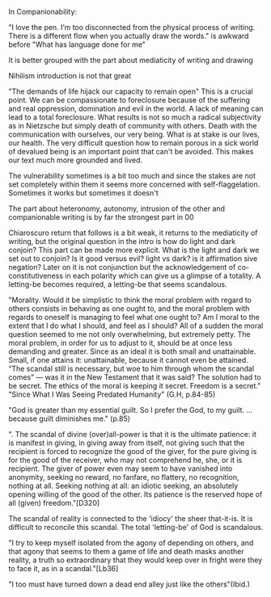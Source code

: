 In Companionability: 

"I love the pen. I’m too disconnected from the physical process of
writing. There is a different flow when you actually draw the words."
is awkward before "What has language done for me"

It is better grouped with the part about mediaticity of writing and drawing

Nihilism introduction is not that great

"The demands of life hijack our capacity to remain open"
This is a crucial point. We can be compassionate to foreclosure because of the suffering and real oppression, domination and evil in the world. A lack of meaning can lead to a total foreclosure. What results is not so much a radical subjectivity as in Nietzsche but simply death of community with others. Death with the communication with ourselves, our very being. What is at stake is our lives, our health. The very difficult question how to remain porous in a sick world of devalued being is an important point that can't be avoided. This makes our text much more grounded and lived.

The vulnerability sometimes is a bit too much and since the stakes are not set completely within them it seems more concerned with self-flaggelation. Sometimes it works but sometimes it doesn't 

The part about heteronomy, autonomy, intrusion of the other and companionable writing is by far the strongest part in 00

Chiaroscuro return that follows is a bit weak, it returns to the mediaticity of writing, but the original question in the intro is how do light and dark conjoin? This part can be made more explicit. What is the light and dark we set out to conjoin? Is it good versus evil? light vs dark? is it affirmation sive negation? Later on it is not conjunction but the acknowledgement of co-constitutiveness in each polarity which can give us a glimpse of a totality. A letting-be becomes required, a letting-be that seems scandalous.

"Morality. Would it be simplistic to think the moral problem with regard to
others consists in behaving as one ought to, and the moral problem with regards
to oneself is managing to feel what one ought to? Am I moral to the extent that I
do what I should, and feel as I should? All of a sudden the moral question
seemed to me not only overwhelming, but extremely petty. The moral problem,
in order for us to adjust to it, should be at once less demanding and greater. Since
as an ideal it is both small and unattainable. Small, if one attains it: unattainable,
because it cannot even be attained. “The scandal still is necessary, but woe to
him through whom the scandal comes” — was it in the New Testament that it
was said? The solution had to be secret. The ethics of the moral is keeping it
secret. Freedom is a secret." "Since What I Was Seeing Predated Humanity" (G.H, p.84-85)

"God is greater than my essential guilt. So I prefer the God, to my guilt. ... because guilt diminishes me." (p.85)


". The scandal of divine (over)all-power is that it is the ultimate
patience: it is manifest in giving, in giving away from itself, not giving such that the
recipient is forced to recognize the good of the giver, for the pure giving is for the good of
the receiver, who may not comprehend he, she, or it is recipient. The giver of power even
may seem to have vanished into anonymity, seeking no reward, no fanfare, no flattery,
no recognition, nothing at all. Seeking nothing at all: an idiotic seeking, an absolutely
opening willing of the good of the other. Its patience is the reserved hope of all (given)
freedom."[D320]

The scandal of reality is connected to the 'idiocy' the sheer that-it-is. It is difficult to reconcile this scandal. The total 'letting-be' of God is scandalous. 

"I try to keep myself isolated from the agony of depending on others, and that agony that seems to them a game of life and death masks another reality, a truth so extraordinary that they would keep over in fright were they to face it, as in a scandal."[Lb36]

"I too must have turned down a dead end alley just like the others"(Ibid.)
